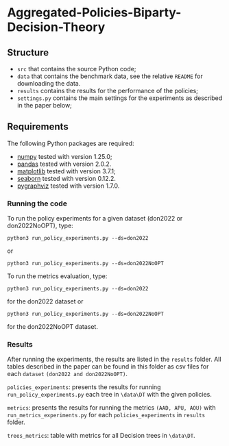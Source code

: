 # Aggregated-Policies-Biparty-Decision-Theory


## Structure
- `src` that contains the source Python code;
- `data` that contains the benchmark data, see the relative `README` for downloading the data.
- `results` contains the results for the performance of the policies;
- `settings.py` contains the main settings for the experiments as described in the paper below;



## Requirements
The following Python packages are required:

-   [numpy](http://www.numpy.org/) tested with version 1.25.0;
-   [pandas](https://pandas.pydata.org/) tested with version 2.0.2.
-   [matplotlib](https://matplotlib.org/) tested with version 3.7.1;
-   [seaborn](https://seaborn.pydata.org/) tested with version 0.12.2.
-   [pygraphviz](https://pypi.org/project/pygraphviz/) tested with version 1.7.0.




### Running the code

To run the policy experiments for a given dataset (don2022 or don2022NoOPT), type:
```
python3 run_policy_experiments.py --ds=don2022
```
or
```
python3 run_policy_experiments.py --ds=don2022NoOPT
```

To run the metrics evaluation, type:
```
python3 run_policy_experiments.py --ds=don2022
```
for the don2022 dataset or
```
python3 run_policy_experiments.py --ds=don2022NoOPT
```
for the don2022NoOPT dataset. 

### Results
After running the experiments, the results are listed in the `results` folder. All tables described in the paper
can be found in this folder as csv files for each `dataset` `(don2022 and don2022NoOPT)`. 

`policies_experiments`: presents the results for running `run_policy_experiments.py` each tree in `\data\DT` with the given 
policies.

`metrics`: presents the results for running the metrics `(AAD, APU, AOU)` with `run_metrics_experiments.py` for each `policies_experiments` in `results` folder.

`trees_metrics`: table with metrics for all Decision trees in `\data\DT`.